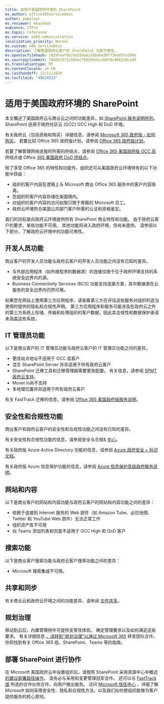 ```yaml
---
title: 适用于美国政府环境的 SharePoint
ms.author: office365servicedesc
author: pamelaar
ms.reviewer: mkashman
audience: ITPro
ms.topic: reference
ms.service: o365-administration
localization_priority: Normal
ms.custom: Adm_ServiceDesc
description: 了解美国政府云客户的 SharePoint 功能可用性。
ms.openlocfilehash: c8297aaf0b33e55dab1d3babe307736de57e2066
ms.sourcegitcommit: 7486b1573c592ec7b6356d2cdb070c866239cad5
ms.translationtype: MT
ms.contentlocale: zh-CN
ms.lasthandoff: 12/11/2020
ms.locfileid: "49624513"
---
```

# <a name="sharepoint-for-us-government-environments"></a>适用于美国政府环境的 SharePoint

本文概述了美国政府云与商业云之间的功能差异，如 [SharePoint 服务说明所列](/office365/servicedescriptions/sharepoint-online-service-description/sharepoint-online-service-description)。 SharePoint 适用于政府社区云 (GCC) GCC High 和 DoD 环境。 

有关政府云（包括资格和购买）详细信息，请参阅 [Microsoft 365 政府版 - 如何购买](/office365/servicedescriptions/office-365-platform-service-description/office-365-us-government/microsoft-365-government-how-to-buy)。 若要比较 Office 365 政府版计划，请参阅 [Office 365 政府版计划](https://www.microsoft.com/microsoft-365/government/compare-office-365-government-plans?rtc=1#EligibilityRequirements)。

若要了解管理网络连接时所需的终结点，请参阅 [Office 365 美国政府版 GCC 高](/office365/enterprise/office-365-u-s-government-gcc-high-endpoints#sharepoint-online-and-onedrive-for-business) 终结点或 Office [365 美国政府 DoD 终结点](/office365/enterprise/office-365-u-s-government-dod-endpoints#sharepoint-online-and-onedrive-for-business)。

除了享受 Office 365 的特性和功能外，组织还可从美国政府云环境特有的以下功能中获益：

-   组织的客户内容在逻辑上与 Microsoft 商业 Office 365 服务中的客户内容隔离。
-   您组织的客户内容存储在美国境内。
-   对组织的客户内容的访问权限只限于屏蔽的 Microsoft 员工。
-   政府云环境符合美国公共部门客户所需的认证和资格鉴定。

我们的目标是向政府云环境提供所有 SharePoint 商业特性和功能。 由于政府云客户的要求，某些功能不可用。 其他功能将进入政府环境，但尚未提供。 请参阅以下部分，了解政府云环境中的功能可用性。

## <a name="developer-features"></a>开发人员功能

商业客户的开发人员功能与政府云客户的开发人员功能之间没有已知的差异。

- 与外部应用程序（如外接程序的数据源）的连接仅限于位于政府环境支持的系统安全边界内的源。
- Business Connectivity Services (BCS) 功能支持连接方案，其中数据源在云服务的安全边界内仍然可用。

如果您在网站上使用第三方应用程序，请查看第三方在评估这些服务对组织的适当使用时提供的隐私和合规性声明。 第三方应用程序和服务可能涉及在政府云之外的第三方系统上存储、传输和处理组织的客户数据，因此其合规性和数据保护承诺未涵盖这些系统。 

## <a name="it-admin-features"></a>IT 管理员功能

以下是商业客户的 IT 管理员功能与政府云客户的 IT 管理员功能之间的差异。

- 更改站点地址不适用于 GCC 高客户
- 混合 SharePoint Server 并非适用于所有政府云客户
- SharePoint 迁移工具和迁移管理器需要更改配置。 有关信息，请参阅 [SPMT 政府云支持](/sharepointmigration/spmt-install-issues#government-cloud-support)。
- Mover.io尚不支持
- 多地理位置并非适用于所有政府云客户

有关 FastTrack 迁移的信息，请参阅 [Office 365 美国政府版服务说明](/office365/servicedescriptions/office-365-platform-service-description/office-365-us-government/office-365-us-government#data-migrations-performed-by-fasttrack)。

## <a name="security-and-compliance-features"></a>安全性和合规性功能

商业客户和政府云客户的安全性和合规性功能之间没有已知的差异。

有关安全性和合规性功能的信息，请参阅安全与合规& [中心](https://docs.microsoft.com/office365/servicedescriptions/office-365-platform-service-description/office-365-securitycompliance-center)。

有关政府版 Azure Active Directory 功能的信息，请参阅 [Azure 政府安全 + 标识文档](/azure/azure-government/documentation-government-services-securityandidentity#azure-active-directory)。 

有关政府版 Azure 信息保护功能的信息，请参阅 [Azure 信息保护高级政府服务说明](/enterprise-mobility-security/solutions/ems-aip-premium-govt-service-description)。 

## <a name="sites-and-content"></a>网站和内容

以下是商业客户的网站和内容功能与政府云客户的网站和内容功能之间的差异：

- 依赖于连接到 Internet 服务的 Web 部件（如 Amazon Tube、必应地图、Twitter 和 YouTube Web 部件）无法正常工作
- 组织资产库不可用
- 向 Teams 添加列表和页面不适用于 GCC High 和 DoD 客户

## <a name="search-features"></a>搜索功能

以下是商业客户搜索功能与政府云客户搜索功能之间的差异：

- Microsoft 搜索集成不可用。

## <a name="sharing-and-sync"></a>共享和同步

有关商业云和政府云环境之间的功能差异，请参阅 [文件共享](/office365/servicedescriptions/office-365-platform-service-description/office-365-us-government/gcc-high-and-dod#file-sharing)。

## <a name="plan-for-governance"></a>规划治理

移动到云后，内置管理控件可提供变革性体验。 确定管理要求以及如何满足这些要求。 有关详细信息 [，请转到"规划治理"以通过 Microsoft 365](https://resources.techcommunity.microsoft.com/teamwork-governance/) 转变团队合作。 你将找到有关 Office 365 组、SharePoint、Teams 等的指南。

## <a name="deploy-sharepoint-for-collaboration"></a>部署 SharePoint 进行协作

在 Microsoft 美国政府云中设置组织后，请按照 SharePoint 采用资源中心中概述 [的建议部署路径操作](https://resources.techcommunity.microsoft.com/resources/SharePoint-adoption/)。 请务必与采用和变更管理冠军合作。
还可以与 [FastTrack 或](https://www.microsoft.com/fasttrack) 所选的合作伙伴合作，向用户推出服务。
访问 [Microsoft 信任中心](https://www.microsoft.com/trust-center) ，详细了解 Microsoft 如何采用安全性、隐私和合规性方法，以及我们如何使组织能够为客户提供服务的核心原则。

